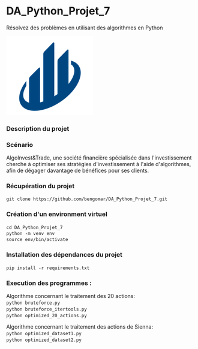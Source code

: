 # DA_Python_Projet_7
Résolvez des problèmes en utilisant des algorithmes en Python

![AlgoInvest&TradeLogo](data_input/logo.png)

### Description du projet
### Scénario

AlgoInvest&Trade, une société financière spécialisée dans l'investissement cherche à optimiser
ses stratégies d'investissement à l'aide d'algorithmes, afin de dégager davantage de bénéfices pour ses clients.


### Récupération du projet
```
git clone https://github.com/bengomar/DA_Python_Projet_7.git
```

### Création d'un environment virtuel
```
cd DA_Python_Projet_7
python -m venv env
source env/bin/activate
```

### Installation des dépendances du projet
```pip install -r requirements.txt```

### Execution des programmes :

Algorithme concernant le traitement des 20 actions:  
```python bruteforce.py```  
```python bruteforce_itertools.py```  
```python optimized_20_actions.py```

Algorithme concernant le traitement des actions de Sienna:  
```python optimized_dataset1.py```  
```python optimized_dataset2.py```
